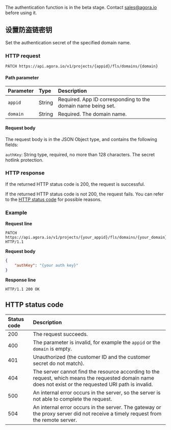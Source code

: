 The authentication function is in the beta stage. Contact sales@agora.io before using it.

## 设置防盗链密钥

Set the authentication secret of the specified domain name.

### HTTP request

```http
PATCH https://api.agora.io/v1/projects/{appid}/fls/domains/{domain}
```

#### Path parameter

| Parameter | Type | Description |
|:------|:------|:------|
| `appid` | String | Required. App ID corresponding to the domain name being set. |
| `domain` | String | Required. The domain name. |

#### Request body

The request body is in the JSON Object type, and contains the following fields:

`authKey`: String type, required, no more than 128 characters. The secret hotlink protection.

### HTTP response

If the returned HTTP status code is 200, the request is successful.

If the returned HTTP status code is not 200, the request fails. You can refer to the [HTTP status code](#http-code) for possible reasons.

### Example

**Request line**

```http
PATCH https://api.agora.io/v1/projects/{your_appid}/fls/domains/{your_domain} HTTP/1.1
```

**Request body**

```json
{
    "authKey": "{your auth key}"
}
```

**Response line**

```http
HTTP/1.1 200 OK
```

<a name="http-code"></a>
## HTTP status code

| Status code | Description |
| :----- | :----------------------------------------------------------- |
| 200 | The request succeeds. |
| 400 | The parameter is invalid, for example the `appid` or the `domain` is empty. |
| 401 | Unauthorized (the customer ID and the customer secret do not match). |
| 404 | The server cannot find the resource according to the request, which means the requested domain name does not exist or the requested URI path is invalid. |
| 500 | An internal error occurs in the server, so the server is not able to complete the request. |
| 504 | An internal error occurs in the server. The gateway or the proxy server did not receive a timely request from the remote server. |
